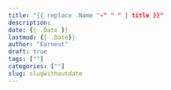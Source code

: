 ```yaml
---
title: "{{ replace .Name "-" " " | title }}"
description:
date: {{ .Date }}
lastmod: {{ .Date}}
author: "Earnest"
draft: true
tags: [""]
categories: [""]
slug: slugwithoutdate
---
```

